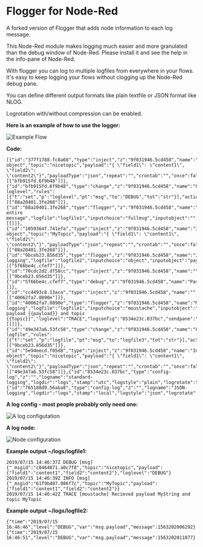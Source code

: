 # Flogger for Node-Red

A forked version of Flogger that adds node information to each log message.

This Node-Red module makes logging much easier and more granulated than the debug window of Node-Red. Please install it and see the help in the info-pane of Node-Red.

With flogger you can log to multiple logfiles from everywhere in your flows.  It's easy to keep logging your flows without clogging up the Node-Red debug pane.

You can define different output formats like plain textfile or JSON format like NLOG. 

Logrotation with/without compression can be enabled.

**Here is an example of how to use the logger:**

![Example Flow](https://github.com/x821938/node-red-contrib-flogger/raw/master/misc/flow-example.jpg)


**Code:** 

    [{"id":"377f1788.fc8a68","type":"inject","z":"9f031946.5cd458","name":"Inject object","topic":"nicetopic","payload":"{ \"field1\": \"content1\", \"field2\": \"content2\"}","payloadType":"json","repeat":"","crontab":"","once":false,"onceDelay":0.1,"x":130,"y":80,"wires":[["bfb915fd.6f9b48"]]},{"id":"bfb915fd.6f9b48","type":"change","z":"9f031946.5cd458","name":"Change loglevel","rules":[{"t":"set","p":"loglevel","pt":"msg","to":"DEBUG","tot":"str"}],"action":"","property":"","from":"","to":"","reg":false,"x":340,"y":80,"wires":[["88a20401.3fe268"]]},{"id":"88a20401.3fe268","type":"flogger","z":"9f031946.5cd458","name":"Log entire message","logfile":"logfile1","inputchoice":"fullmsg","inputobject":"","inputobjectType":"msg","inputmoustache":"","loglevel":"INFO","logconfig":"8534e23c.037bc","sendpane":"","x":590,"y":80,"wires":[[]]},{"id":"1059364f.741efa","type":"inject","z":"9f031946.5cd458","name":"Inject object","topic":"MyTopic","payload":"{ \"field1\": \"content1\", \"field2\": \"content2\"}","payloadType":"json","repeat":"","crontab":"","once":false,"onceDelay":0.1,"x":350,"y":140,"wires":[["88a20401.3fe268"]]},{"id":"9bceb23.856d35","type":"flogger","z":"9f031946.5cd458","name":"JSON-logging","logfile":"logfile2","inputchoice":"object","inputobject":"payload","inputobjectType":"msg","inputmoustache":"","loglevel":"DEBUG","logconfig":"765188d9.56aba8","sendpane":true,"x":580,"y":320,"wires":[["5f66be4c.cfef7"]]},{"id":"70cdc2d2.df58cc","type":"inject","z":"9f031946.5cd458","name":"","topic":"","payload":"","payloadType":"date","repeat":"","crontab":"","once":false,"onceDelay":0.1,"x":120,"y":320,"wires":[["9bceb23.856d35"]]},{"id":"5f66be4c.cfef7","type":"debug","z":"9f031946.5cd458","name":"Passthrough","active":true,"tosidebar":true,"console":false,"tostatus":false,"complete":"true","targetType":"full","x":790,"y":320,"wires":[]},{"id":"cc4493c8.13aca","type":"inject","z":"9f031946.5cd458","name":"","topic":"MyTopic","payload":"MyString","payloadType":"str","repeat":"","crontab":"","once":false,"onceDelay":0.1,"x":140,"y":220,"wires":[["40062fa7.0890e"]]},{"id":"40062fa7.0890e","type":"flogger","z":"9f031946.5cd458","name":"Moustache logging","logfile":"logfile1","inputchoice":"moustache","inputobject":"payload","inputobjectType":"msg","inputmoustache":"Recieved payload {{payload}} and topic {{topic}}","loglevel":"TRACE","logconfig":"8534e23c.037bc","sendpane":"","x":590,"y":220,"wires":[[]]},{"id":"49e347a6.53fc58","type":"change","z":"9f031946.5cd458","name":"Change logfile","rules":[{"t":"set","p":"logfile","pt":"msg","to":"logfile3","tot":"str"}],"action":"","property":"","from":"","to":"","reg":false,"x":340,"y":400,"wires":[["9bceb23.856d35"]]},{"id":"5e94eecd.f05d8","type":"inject","z":"9f031946.5cd458","name":"Inject object","topic":"nicetopic","payload":"{ \"field1\": \"content1\", \"field2\": \"content2\"}","payloadType":"json","repeat":"","crontab":"","once":false,"onceDelay":0.1,"x":130,"y":400,"wires":[["49e347a6.53fc58"]]},{"id":"8534e23c.037bc","type":"config-log","z":"","logname":"standard-logging","logdir":"logs","stamp":"utc","logstyle":"plain","logrotate":true,"logcompress":true,"logrotatecount":"5","logsize":"10"},{"id":"765188d9.56aba8","type":"config-log","z":"","logname":"JSON-logging","logdir":"logs","stamp":"local","logstyle":"json","logrotate":true,"logcompress":false,"logrotatecount":"3","logsize":"1"}]

**A log config - most people probably only need one:**

![A log configutation](https://github.com/x821938/node-red-contrib-flogger/raw/master/misc/flow-config2.jpg)

**A log node:**

![Node configuration](https://github.com/x821938/node-red-contrib-flogger/raw/master/misc/flow-config1.jpg)

**Example output ~/logs/logfile1:**

    2019/07/15 14:46:37Z DEBUG [msg] {"_msgid":"c0464871.a0c7f8","topic":"nicetopic","payload":{"field1":"content1","field2":"content2"},"loglevel":"DEBUG"}
	2019/07/15 14:46:39Z INFO [msg] {"_msgid":"61f9b407.086f7c","topic":"MyTopic","payload":{"field1":"content1","field2":"content2"}}
	2019/07/15 14:46:42Z TRACE [moustache] Recieved payload MyString and topic MyTopic



**Example output ~/logs/logfile2:**

    {"time":"2019/07/15 16:46:46","level":"DEBUG","var":"msg.payload","message":1563202006292}
	{"time":"2019/07/15 16:46:51","level":"DEBUG","var":"msg.payload","message":1563202011877}
